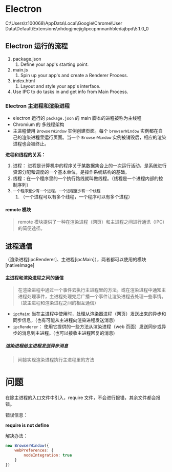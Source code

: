 # Electron

C:\Users\z100068\AppData\Local\Google\Chrome\User Data\Default\Extensions\nhdogjmejiglipccpnnnanhbledajbpd\5.1.0_0

## Electron 运行的流程

1. package.json
   1. Define your app's starting point.
2. main.js
   1. Spin up your app's and create a Renderer Process.
3. index.html
   1. Layout and style your app's interface.
4. Use IPC to do tasks in and get info from Main Process.

### Electron 主进程和渲染进程

- electron 运行的 `package.json` 的 main 脚本的进程被称为主线程
- Chromium 的 多线程架构
- 主进程使用 `BrowserWindow` 实例创建页面。每个 `browserWindow` 实例都在自己的渲染进程里运行页面。当一个 `BrowserWindow` 实例被销毁后，相应的渲染进程也会被终止。

**进程和线程的关系：**

1. 进程： 进程是计算机中的程序关于某数据集合上的一次运行活动，是系统进行资源分配和调度的一个基本单位，是操作系统结构的基础。
2. 线程：在一个程序里的一个执行路线就叫做线程。（线程是一个进程内部的控制序列）
3. `一个程序至少有一个进程，一个进程至少有一个线程`
   1. （一个进程可以有多个线程，一个程序可以有多个进程）

#### remote 模块

> remote 模块提供了一种在渲染进程（网页）和主进程之间进行通讯（IPC）的简便途径。

## 进程通信

（渲染进程[ipcRenderer]、主进程[ipcMain]），两者都可以使用的模块[nativeImage]

#### 主进程和渲染进程之间的通信

> 在渲染进程中通过一个事件去执行主进程里的方法。或在渲染进程中通知主进程处理事件，主进程处理完后广播一个事件让渲染进程去处理一些事情。（故主进程和渲染进程之间的相互通信）

- `ipcMain`:  当在主进程中使用时，处理从渲染器进程（网页）发送出来的异步和同步信息，(也有可能从主进程向渲染进程发送消息)
- `ipcRenderer`： 使用它提供的一些方法从渲染进程（web 页面）发送同步或异步的消息到主进程。(也可以接收主进程回复的消息)

##### 渲染进程给主进程发送异步消息

> 间接实现渲染进程执行主进程里的方法













# 问题

在除主进程的入口文件中引入，require 文件，不会进行报错，其余文件都会报错。

错误信息：

**require is not define**

解决办法：

~~~js
new BrowserWindow({
    webPreferences: {
        nodeIntegration: true
    }
})
~~~

